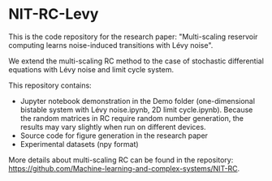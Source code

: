# NIT-RC-Levy

This is the code repository for the research paper: "Multi-scaling reservoir computing learns noise-induced transitions with
Lévy noise".

We extend the multi-scaling RC method to the case of stochastic differential equations with Lévy noise and limit cycle system.

This repository contains:
- Jupyter notebook demonstration in the Demo folder (one-dimensional bistable system with Lévy noise.ipynb, 2D limit cycle.ipynb). Because the random matrices in RC require random number generation, the results may vary slightly when run on different devices.
- Source code for figure generation in the research paper
- Experimental datasets (npy format)

More details about multi-scaling RC can be found in the repository: https://github.com/Machine-learning-and-complex-systems/NIT-RC.
